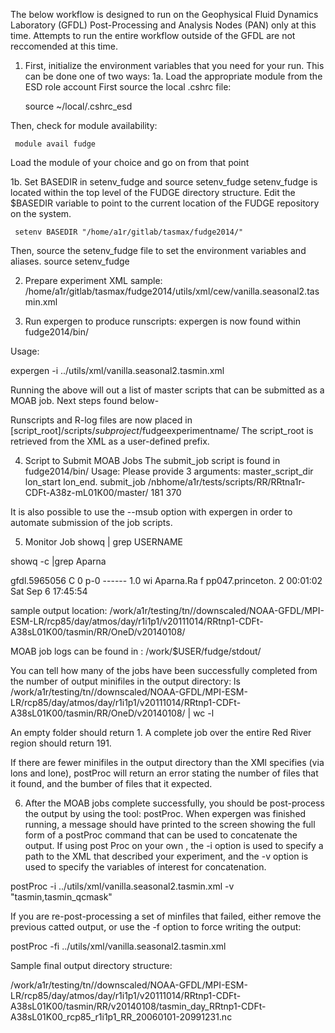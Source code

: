 The below workflow is designed to run on the Geophysical Fluid Dynamics Laboratory (GFDL) Post-Processing and Analysis Nodes (PAN) only at this time. Attempts to run the entire workflow outside of the GFDL are not reccomended at this time.

1. First, initialize the environment variables that you need for your run. This can be done one of two ways: 
1a. Load the appropriate module from the ESD role account
  First source the local .cshrc file: 

     source ~/local/.cshrc_esd

  Then, check for module availability: 

     module avail fudge

  Load the module of your choice and go on from that point
 
1b. Set BASEDIR in setenv_fudge and source setenv_fudge
  setenv_fudge is located within the top level of the FUDGE directory structure. Edit the $BASEDIR variable to
  point to the current location of the FUDGE repository on the system. 

     setenv BASEDIR "/home/a1r/gitlab/tasmax/fudge2014/" 

  Then, source the setenv_fudge file to set the environment variables and aliases. 
     source setenv_fudge


2. Prepare experiment XML
sample: /home/a1r/gitlab/tasmax/fudge2014/utils/xml/cew/vanilla.seasonal2.tasmin.xml


3. Run expergen to produce runscripts:
expergen is now found within fudge2014/bin/

Usage:

   expergen -i ../utils/xml/vanilla.seasonal2.tasmin.xml

Running the above will out a list of master scripts that can be submitted as a MOAB job. Next steps found below- 

Runscripts and R-log files are now placed in [script_root]/scripts/$subproject/$fudgeexperimentname/
The script_root is retrieved from the XML as a user-defined prefix.

4. Script to Submit MOAB Jobs
The submit_job script is found in fudge2014/bin/
Usage:
   Please provide 3 arguments: master_script_dir lon_start lon_end.
   submit_job /nbhome/a1r/tests/scripts/RR/RRtna1r-CDFt-A38z-mL01K00/master/ 181 370

It is also possible to use the --msub option with expergen in order to automate submission of the job scripts. 

5. Monitor Job
showq | grep USERNAME

  showq -c |grep Aparna

  gfdl.5965056        C 0             p-0 ------      1.0 wi Aparna.Ra        f pp047.princeton.     2    00:01:02   Sat Sep  6 17:45:54

sample output location:
/work/a1r/testing/tn//downscaled/NOAA-GFDL/MPI-ESM-LR/rcp85/day/atmos/day/r1i1p1/v20111014/RRtnp1-CDFt-A38sL01K00/tasmin/RR/OneD/v20140108/
 
MOAB job logs can be found in : /work/$USER/fudge/stdout/

You can tell how many of the jobs have been successfully completed from the number of output minifiles in the output directory: 
ls /work/a1r/testing/tn//downscaled/NOAA-GFDL/MPI-ESM-LR/rcp85/day/atmos/day/r1i1p1/v20111014/RRtnp1-CDFt-A38sL01K00/tasmin/RR/OneD/v20140108/ | wc -l

An empty folder should return 1. A complete job over the entire Red River region should return 191. 

If there are fewer minifiles in the output directory than the XMl specifies (via lons and lone), postProc will return an error stating the number of files that it found, and the bumber of files that it expected. 

6. After the MOAB jobs complete successfully, you should be post-process the output by using the tool: postProc. When expergen was finished running, a message should have printed to the screen showing the full form of a postProc command that can be used to concatenate the output. If using post Proc on your own , the -i option is used to specify a path to the XML that described your experiment, and the -v option is used to specify the variables of interest for concatenation.

postProc -i ../utils/xml/vanilla.seasonal2.tasmin.xml -v "tasmin,tasmin_qcmask"

If you are re-post-processing a set of minfiles that failed, either remove the previous catted output, or use the -f option to force writing the output:

postProc -fi ../utils/xml/vanilla.seasonal2.tasmin.xml

Sample final output directory structure: 

/work/a1r/testing/tn//downscaled/NOAA-GFDL/MPI-ESM-LR/rcp85/day/atmos/day/r1i1p1/v20111014/RRtnp1-CDFt-A38sL01K00/tasmin/RR/v20140108/tasmin_day_RRtnp1-CDFt-A38sL01K00_rcp85_r1i1p1_RR_20060101-20991231.nc 
